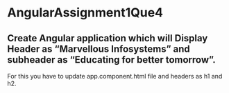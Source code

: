 # AngularAssignment1Que4

## Create Angular application which will Display Header as “Marvellous Infosystems” and subheader as “Educating for better tomorrow”.
For this you have to update app.component.html file and headers as h1 and h2.